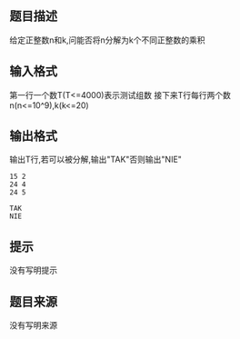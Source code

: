 


## 题目描述
给定正整数n和k,问能否将n分解为k个不同正整数的乘积
## 输入格式
第一行一个数T(T<=4000)表示测试组数
接下来T行每行两个数n(n<=10^9),k(k<=20)
## 输出格式
输出T行,若可以被分解,输出"TAK"否则输出"NIE"

```input13
15 2
24 4
24 5

```

```output1TAK
TAK
NIE
```

## 提示
没有写明提示
## 题目来源
没有写明来源


